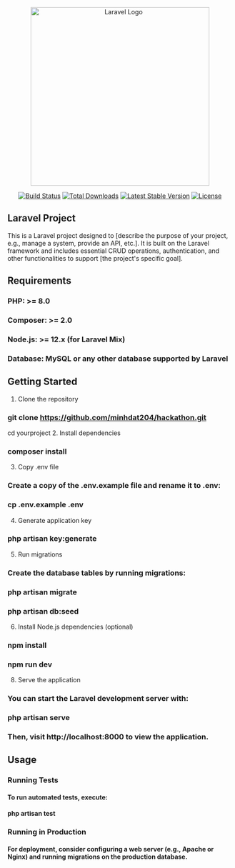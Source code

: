 <p align="center"><a href="https://laravel.com" target="_blank"><img src="https://raw.githubusercontent.com/laravel/art/master/logo-lockup/5%20SVG/2%20CMYK/1%20Full%20Color/laravel-logolockup-cmyk-red.svg" width="400" alt="Laravel Logo"></a></p>

<p align="center">
<a href="https://github.com/laravel/framework/actions"><img src="https://github.com/laravel/framework/workflows/tests/badge.svg" alt="Build Status"></a>
<a href="https://packagist.org/packages/laravel/framework"><img src="https://img.shields.io/packagist/dt/laravel/framework" alt="Total Downloads"></a>
<a href="https://packagist.org/packages/laravel/framework"><img src="https://img.shields.io/packagist/v/laravel/framework" alt="Latest Stable Version"></a>
<a href="https://packagist.org/packages/laravel/framework"><img src="https://img.shields.io/packagist/l/laravel/framework" alt="License"></a>
</p>

## Laravel Project
This is a Laravel project designed to [describe the purpose of your project, e.g., manage a system, provide an API, etc.]. It is built on the Laravel framework and includes essential CRUD operations, authentication, and other functionalities to support [the project's specific goal].

## Requirements
### PHP: >= 8.0
### Composer: >= 2.0
### Node.js: >= 12.x (for Laravel Mix)
### Database: MySQL or any other database supported by Laravel
## Getting Started
1. Clone the repository
### git clone https://github.com/minhdat204/hackathon.git
cd yourproject
2. Install dependencies
### composer install
3. Copy .env file
### Create a copy of the .env.example file and rename it to .env:
### cp .env.example .env
4. Generate application key
### php artisan key:generate
5. Run migrations
### Create the database tables by running migrations:
### php artisan migrate
### php artisan db:seed
6. Install Node.js dependencies (optional)
### npm install
### npm run dev
8. Serve the application
### You can start the Laravel development server with:
### php artisan serve
### Then, visit http://localhost:8000 to view the application.

## Usage
### Running Tests
#### To run automated tests, execute:
#### php artisan test
### Running in Production
#### For deployment, consider configuring a web server (e.g., Apache or Nginx) and running migrations on the production database.



